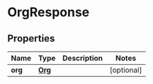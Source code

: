 
# OrgResponse

## Properties
Name | Type | Description | Notes
------------ | ------------- | ------------- | -------------
**org** | [**Org**](Org.md) |  |  [optional]



